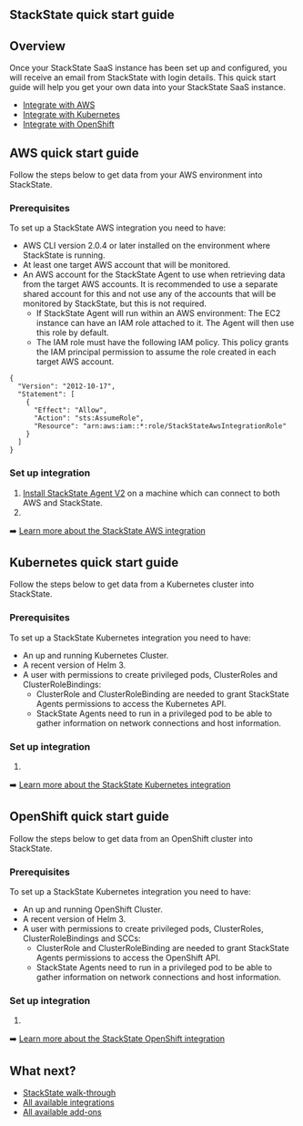 ## StackState quick start guide

## Overview

Once your StackState SaaS instance has been set up and configured, you will receive an email from StackState with login details. This quick start guide will help you get your own data into your StackState SaaS instance.

* [Integrate with AWS](#aws-quick-start-guide)
* [Integrate with Kubernetes](#kubernetes-quick-start-guide)
* [Integrate with OpenShift](#openshift-quick-start-guide)

## AWS quick start guide

Follow the steps below to get data from your AWS environment into StackState.

### Prerequisites

To set up a StackState AWS integration you need to have:

* AWS CLI version 2.0.4 or later installed on the environment where StackState is running.
* At least one target AWS account that will be monitored.
* An AWS account for the StackState Agent to use when retrieving data from the target AWS accounts. It is recommended to use a separate shared account for this and not use any of the accounts that will be monitored by StackState, but this is not required.
    * If StackState Agent will run within an AWS environment: The EC2 instance can have an IAM role attached to it. The Agent will then use this role by default.
    * The IAM role must have the following IAM policy. This policy grants the IAM principal permission to assume the role created in each target AWS account.
```
{
  "Version": "2012-10-17",
  "Statement": [
    {
      "Effect": "Allow",
      "Action": "sts:AssumeRole",
      "Resource": "arn:aws:iam::*:role/StackStateAwsIntegrationRole"
    }
  ]
}
```

### Set up integration

1. [Install StackState Agent V2](/setup/agent/about-stackstate-agent.md#deploy-and-run-stackstate-agent-v2) on a machine which can connect to both AWS and StackState.
2. 

➡️ [Learn more about the StackState AWS integration](/stackpacks/integrations/aws/aws.md)

## Kubernetes quick start guide

Follow the steps below to get data from a Kubernetes cluster into StackState.

### Prerequisites

To set up a StackState Kubernetes integration you need to have:

* An up and running Kubernetes Cluster.
* A recent version of Helm 3.
* A user with permissions to create privileged pods, ClusterRoles and ClusterRoleBindings:
  * ClusterRole and ClusterRoleBinding are needed to grant StackState Agents permissions to access the Kubernetes API.
  * StackState Agents need to run in a privileged pod to be able to gather information on network connections and host information.

### Set up integration

1. 

➡️ [Learn more about the StackState Kubernetes integration](/stackpacks/integrations/kubernetes.md)

## OpenShift quick start guide

Follow the steps below to get data from an OpenShift cluster into StackState.

### Prerequisites

To set up a StackState Kubernetes integration you need to have:

* An up and running OpenShift Cluster.
* A recent version of Helm 3.
* A user with permissions to create privileged pods, ClusterRoles, ClusterRoleBindings and SCCs:
  * ClusterRole and ClusterRoleBinding are needed to grant StackState Agents permissions to access the OpenShift API.
  * StackState Agents need to run in a privileged pod to be able to gather information on network connections and host information.

### Set up integration

1. 

➡️ [Learn more about the StackState OpenShift integration](/stackpacks/integrations/openshift.md)

## What next?

- [StackState walk-through](/getting_started.md)
- [All available integrations](/stackpacks/integrations/)
- [All available add-ons](/stackpacks/add-ons/)